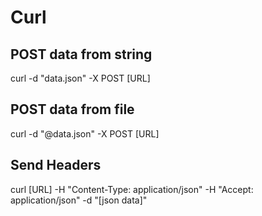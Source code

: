 # Curl

## POST data from string

curl -d "data.json" -X POST [URL]


## POST data from file

curl -d "@data.json" -X POST [URL]


## Send Headers

curl [URL]
   -H "Content-Type: application/json"
   -H "Accept: application/json"
   -d "[json data]"
